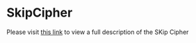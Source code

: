 # SkipCipher

Please visit [this link](https://docs.google.com/document/d/1XzOmDe2xOCCfnouXIARsOdyAoTMRED5NfOrle1cwO6M/edit?usp=sharing) to view a full description of the SKip Cipher
